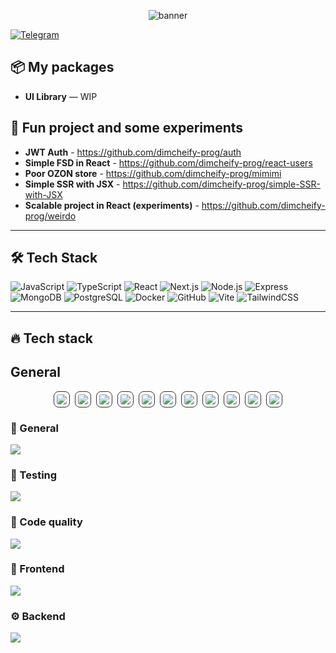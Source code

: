  
<!-- Баннер / заголовок -->
<p align="center">
  <img src="https://capsule-render.vercel.app/api?text=Here%20we%20go%20again&animation=fadeIn&type=waving&color=gradient&height=200&fontSize=50" alt="banner" />
</p>

[![Telegram](https://img.shields.io/badge/Telegram-@dimcheify-blue?logo=telegram)](https://t.me/@dimcheify)  

## 📦 My packages

- **UI Library** — WIP

## 🚀 Fun project and some experiments

- **JWT Auth** - https://github.com/dimcheify-prog/auth
- **Simple FSD in React** - https://github.com/dimcheify-prog/react-users
- **Poor OZON store** - https://github.com/dimcheify-prog/mimimi
- **Simple SSR with JSX** - https://github.com/dimcheify-prog/simple-SSR-with-JSX
- **Scalable project in React (experiments)** - https://github.com/dimcheify-prog/weirdo

---

## 🛠 Tech Stack

![JavaScript](https://img.shields.io/badge/JavaScript-F7DF1E?logo=javascript&logoColor=000)
![TypeScript](https://img.shields.io/badge/TypeScript-3178C6?logo=typescript&logoColor=fff)
![React](https://img.shields.io/badge/React-61DAFB?logo=react&logoColor=000)
![Next.js](https://img.shields.io/badge/Next.js-000000?logo=next.js)
![Node.js](https://img.shields.io/badge/Node.js-339933?logo=node.js&logoColor=fff)
![Express](https://img.shields.io/badge/Express-000000?logo=express&logoColor=fff)
![MongoDB](https://img.shields.io/badge/MongoDB-47A248?logo=mongodb&logoColor=fff)
![PostgreSQL](https://img.shields.io/badge/PostgreSQL-4169E1?logo=postgresql&logoColor=fff)
![Docker](https://img.shields.io/badge/Docker-2496ED?logo=docker&logoColor=fff)
![GitHub](https://img.shields.io/badge/GitHub-181717?logo=github)
![Vite](https://img.shields.io/badge/Vite-646CFF?logo=vite&logoColor=fff)
![TailwindCSS](https://img.shields.io/badge/TailwindCSS-06B6D4?logo=tailwindcss&logoColor=fff)

---

## 🔥 Tech stack

## General 

<p align="center" style="display:flex; flex-wrap:wrap; gap:8px; justify-content:center;">
  <img src="https://skillicons.dev/icons?i=js" style="border:1px solid #333; border-radius:8px; padding:4px;" />
  <img src="https://skillicons.dev/icons?i=ts" style="border:1px solid #333; border-radius:8px; padding:4px;" />
  <img src="https://skillicons.dev/icons?i=html" style="border:1px solid #333; border-radius:8px; padding:4px;" />
  <img src="https://skillicons.dev/icons?i=css" style="border:1px solid #333; border-radius:8px; padding:4px;" />
  <img src="https://skillicons.dev/icons?i=figma" style="border:1px solid #333; border-radius:8px; padding:4px;" />
  <img src="https://skillicons.dev/icons?i=git" style="border:1px solid #333; border-radius:8px; padding:4px;" />
  <img src="https://skillicons.dev/icons?i=yarn" style="border:1px solid #333; border-radius:8px; padding:4px;" />
  <img src="https://skillicons.dev/icons?i=npm" style="border:1px solid #333; border-radius:8px; padding:4px;" />
  <img src="https://skillicons.dev/icons?i=pnpm" style="border:1px solid #333; border-radius:8px; padding:4px;" />
  <img src="https://skillicons.dev/icons?i=github" style="border:1px solid #333; border-radius:8px; padding:4px;" />
  <img src="https://skillicons.dev/icons?i=docker" style="border:1px solid #333; border-radius:8px; padding:4px;" />
</p>

### 🧩 General
<kdb>
  <img src="https://skillicons.dev/icons?i=js,ts,html,css,figma,git,yarn,npm,pnpm,github,docker" />
</kdb>

### 🧪 Testing
<p>
  <img src="https://skillicons.dev/icons?i=jest,testinglibrary,storybook,vitest" />
</p>

### 🧹 Code quality
<p>
  <img src="https://skillicons.dev/icons?i=eslint,prettier,stylelint" />
</p>

### 🎨 Frontend
<p>
  <img src="https://skillicons.dev/icons?i=react,nextjs,redux,mobx,materialui" />
</p>

### ⚙️ Backend
<p>
  <img src="https://skillicons.dev/icons?i=nodejs,express,fastify,postgres,mysql" />
</p>

